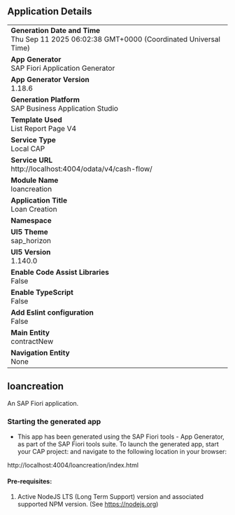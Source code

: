 ## Application Details
|               |
| ------------- |
|**Generation Date and Time**<br>Thu Sep 11 2025 06:02:38 GMT+0000 (Coordinated Universal Time)|
|**App Generator**<br>SAP Fiori Application Generator|
|**App Generator Version**<br>1.18.6|
|**Generation Platform**<br>SAP Business Application Studio|
|**Template Used**<br>List Report Page V4|
|**Service Type**<br>Local CAP|
|**Service URL**<br>http://localhost:4004/odata/v4/cash-flow/|
|**Module Name**<br>loancreation|
|**Application Title**<br>Loan Creation|
|**Namespace**<br>|
|**UI5 Theme**<br>sap_horizon|
|**UI5 Version**<br>1.140.0|
|**Enable Code Assist Libraries**<br>False|
|**Enable TypeScript**<br>False|
|**Add Eslint configuration**<br>False|
|**Main Entity**<br>contractNew|
|**Navigation Entity**<br>None|

## loancreation

An SAP Fiori application.

### Starting the generated app

-   This app has been generated using the SAP Fiori tools - App Generator, as part of the SAP Fiori tools suite.  To launch the generated app, start your CAP project:  and navigate to the following location in your browser:

http://localhost:4004/loancreation/index.html

#### Pre-requisites:

1. Active NodeJS LTS (Long Term Support) version and associated supported NPM version.  (See https://nodejs.org)


